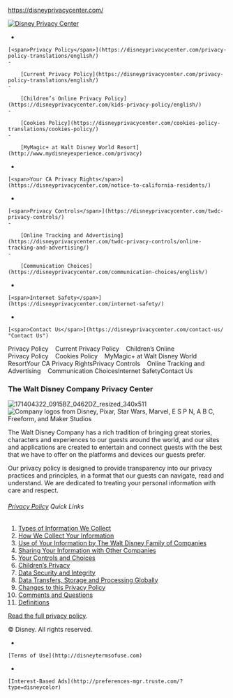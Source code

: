 https://disneyprivacycenter.com/

<a href="https://disneyprivacycenter.com/" class="site_logo"><img src="/files/2013/10/twdc_header_77h.png" alt="Disney Privacy Center" /></a>

-   

    [<span>Privacy Policy</span>](https://disneyprivacycenter.com/privacy-policy-translations/english/)
    -   

        [Current Privacy Policy](https://disneyprivacycenter.com/privacy-policy-translations/english/)
    -   

        [Children’s Online Privacy Policy](https://disneyprivacycenter.com/kids-privacy-policy/english/)
    -   

        [Cookies Policy](https://disneyprivacycenter.com/cookies-policy-translations/cookies-policy/)
    -   

        [MyMagic+ at Walt Disney World Resort](http://www.mydisneyexperience.com/privacy)

-   

    [<span>Your CA Privacy Rights</span>](https://disneyprivacycenter.com/notice-to-california-residents/)
-   

    [<span>Privacy Controls</span>](https://disneyprivacycenter.com/twdc-privacy-controls/)
    -   

        [Online Tracking and Advertising](https://disneyprivacycenter.com/twdc-privacy-controls/online-tracking-and-advertising/)
    -   

        [Communication Choices](https://disneyprivacycenter.com/communication-choices/english/)

-   

    [<span>Internet Safety</span>](https://disneyprivacycenter.com/internet-safety/)
-   

    [<span>Contact Us</span>](https://disneyprivacycenter.com/contact-us/ "Contact Us")

Privacy Policy    Current Privacy Policy    Children’s Online Privacy Policy    Cookies Policy    MyMagic+ at Walt Disney World ResortYour CA Privacy RightsPrivacy Controls    Online Tracking and Advertising    Communication ChoicesInternet SafetyContact Us

### The Walt Disney Company Privacy Center

<img src="/files/2013/07/171404322_0915BZ_0462DZ_resized_340x511.png" alt="171404322_0915BZ_0462DZ_resized_340x511" class="size-full wp-image-683 alignnone" sizes="(max-width: 340px) 100vw, 340px" srcset="https://disneyprivacycenter.com/files/2013/07/171404322_0915BZ_0462DZ_resized_340x511.png 340w, https://disneyprivacycenter.com/files/2013/07/171404322_0915BZ_0462DZ_resized_340x511-199x300.png 199w" />

<img src="https://disneyprivacycenter.com/files/2016/03/segment-logos-7.png" alt="Company logos from Disney, Pixar, Star Wars, Marvel, E S P N, A B C, Freeform, and Maker Studios" class="wp-image-4581 size-full aligncenter" sizes="(max-width: 565px) 100vw, 565px" srcset="https://disneyprivacycenter.com/files/2016/03/segment-logos-7.png 565w, https://disneyprivacycenter.com/files/2016/03/segment-logos-7-300x74.png 300w" />

The Walt Disney Company has a rich tradition of bringing great stories, characters and experiences to our guests around the world, and our sites and applications are created to entertain and connect guests with the best that we have to offer on the platforms and devices our guests prefer.

Our privacy policy is designed to provide transparency into our privacy practices and principles, in a format that our guests can navigate, read and understand. We are dedicated to treating your personal information with care and respect.

###### [Privacy Policy](https://disneyprivacycenter.com/privacy-policy-translations/english/ "Privacy Policy") Quick Links

1.  [Types of Information We Collect](https://disneyprivacycenter.com/privacy-policy-translations/english/#DIMGQuestion1)
2.  [How We Collect Your Information](https://disneyprivacycenter.com/privacy-policy-translations/english/#DIMGQuestion2)
3.  [Use of Your Information by The Walt Disney Family of Companies](https://disneyprivacycenter.com/privacy-policy-translations/english/#DIMGQuestion3)
4.  [Sharing Your Information with Other Companies](https://disneyprivacycenter.com/privacy-policy-translations/english/#DIMGQuestion4)
5.  [Your Controls and Choices](https://disneyprivacycenter.com/privacy-policy-translations/english/#DIMGQuestion5)
6.  [Children’s Privacy](https://disneyprivacycenter.com/privacy-policy-translations/english/#DIMGQuestion6)
7.  [Data Security and Integrity](https://disneyprivacycenter.com/privacy-policy-translations/english/#DIMGQuestion7)
8.  [Data Transfers, Storage and Processing Globally](https://disneyprivacycenter.com/privacy-policy-translations/english/#DIMGQuestion8)
9.  [Changes to this Privacy Policy](https://disneyprivacycenter.com/privacy-policy-translations/english/#DIMGQuestion9)
10. [Comments and Questions](https://disneyprivacycenter.com/privacy-policy-translations/english/#DIMGQuestion10)
11. [Definitions](https://disneyprivacycenter.com/privacy-policy-translations/english/#Definitions)

[Read the full privacy policy](https://disneyprivacycenter.com/privacy-policy-translations/english/ "The Walt Disney Company Privacy Policy").

© Disney. All rights reserved.

-   

    [Terms of Use](http://disneytermsofuse.com)
-   

    [Interest-Based Ads](http://preferences-mgr.truste.com/?type=disneycolor)


